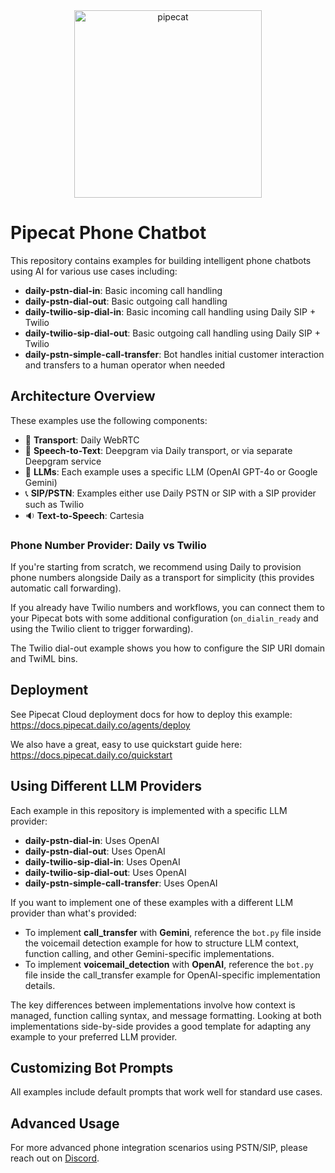 <!-- @format -->

<div align="center">
 <img alt="pipecat" width="300px" height="auto" src="image.png">
</div>

# Pipecat Phone Chatbot

This repository contains examples for building intelligent phone chatbots using AI for various use cases including:

- **daily-pstn-dial-in**: Basic incoming call handling
- **daily-pstn-dial-out**: Basic outgoing call handling
- **daily-twilio-sip-dial-in**: Basic incoming call handling using Daily SIP + Twilio
- **daily-twilio-sip-dial-out**: Basic outgoing call handling using Daily SIP + Twilio
- **daily-pstn-simple-call-transfer**: Bot handles initial customer interaction and transfers to a human operator when needed

## Architecture Overview

These examples use the following components:

- 🔁 **Transport**: Daily WebRTC
- 💬 **Speech-to-Text**: Deepgram via Daily transport, or via separate Deepgram service
- 🤖 **LLMs**: Each example uses a specific LLM (OpenAI GPT-4o or Google Gemini)
- 📞 **SIP/PSTN**: Examples either use Daily PSTN or SIP with a SIP provider such as Twilio
- 🔉 **Text-to-Speech**: Cartesia

### Phone Number Provider: Daily vs Twilio

If you're starting from scratch, we recommend using Daily to provision phone numbers alongside Daily as a transport for simplicity (this provides automatic call forwarding).

If you already have Twilio numbers and workflows, you can connect them to your Pipecat bots with some additional configuration (`on_dialin_ready` and using the Twilio client to trigger forwarding).

The Twilio dial-out example shows you how to configure the SIP URI domain and TwiML bins.

## Deployment

See Pipecat Cloud deployment docs for how to deploy this example: https://docs.pipecat.daily.co/agents/deploy

We also have a great, easy to use quickstart guide here: https://docs.pipecat.daily.co/quickstart

## Using Different LLM Providers

Each example in this repository is implemented with a specific LLM provider:

- **daily-pstn-dial-in**: Uses OpenAI
- **daily-pstn-dial-out**: Uses OpenAI
- **daily-twilio-sip-dial-in**: Uses OpenAI
- **daily-twilio-sip-dial-out**: Uses OpenAI
- **daily-pstn-simple-call-transfer**: Uses OpenAI

If you want to implement one of these examples with a different LLM provider than what's provided:

- To implement **call_transfer** with **Gemini**, reference the `bot.py` file inside the voicemail detection example for how to structure LLM context, function calling, and other Gemini-specific implementations.
- To implement **voicemail_detection** with **OpenAI**, reference the `bot.py` file inside the call_transfer example for OpenAI-specific implementation details.

The key differences between implementations involve how context is managed, function calling syntax, and message formatting. Looking at both implementations side-by-side provides a good template for adapting any example to your preferred LLM provider.

## Customizing Bot Prompts

All examples include default prompts that work well for standard use cases.

## Advanced Usage

For more advanced phone integration scenarios using PSTN/SIP, please reach out on [Discord](https://discord.gg/pipecat).

